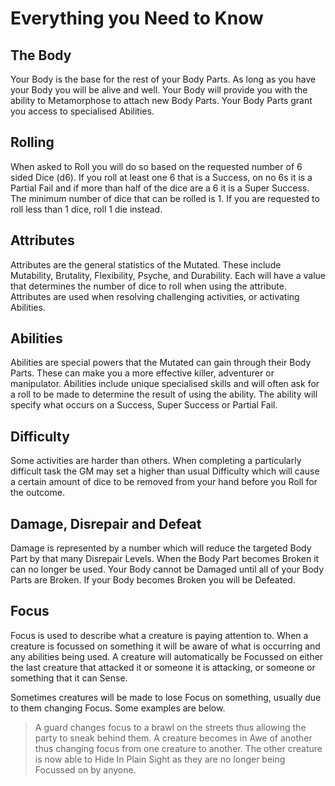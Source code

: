 # Everything you Need to Know

## The Body

Your Body is the base for the rest of your Body Parts. As long as you have your Body you will be alive and well. Your Body will provide you with the ability to Metamorphose to attach new Body Parts. Your Body Parts grant you access to specialised Abilities.

## Rolling

When asked to Roll you will do so based on the requested number of 6 sided Dice (d6). If you roll at least one 6 that is a Success, on no 6s it is a Partial Fail and if more than half of the dice are a 6 it is a Super Success.
The minimum number of dice that can be rolled is 1. If you are requested to roll less than 1 dice, roll 1 die instead.

## Attributes

Attributes are the general statistics of the Mutated. These include Mutability, Brutality, Flexibility, Psyche, and Durability. Each will have a value that determines the number of dice to roll when using the attribute. Attributes are used when resolving challenging activities, or activating Abilities.

## Abilities

Abilities are special powers that the Mutated can gain through their Body Parts. These can make you a more effective killer, adventurer or manipulator. Abilities include unique specialised skills and will often ask for a roll to be made to determine the result of using the ability. The ability will specify what occurs on a Success, Super Success or Partial Fail.

## Difficulty

Some activities are harder than others. When completing a particularly difficult task the GM may set a higher than usual Difficulty which will cause a certain amount of dice to be removed from your hand before you Roll for the outcome.

## Damage, Disrepair and Defeat

Damage is represented by a number which will reduce the targeted Body Part by that many Disrepair Levels. When the Body Part becomes Broken it can no longer be used. Your Body cannot be Damaged until all of your Body Parts are Broken. If your Body becomes Broken you will be Defeated.

## Focus

Focus is used to describe what a creature is paying attention to. When a creature is focussed on something it will be aware of what is occurring and any abilities being used. A creature will automatically be Focussed on either the last creature that attacked it or someone it is attacking, or someone or something that it can Sense.

Sometimes creatures will be made to lose Focus on something, usually due to them changing Focus. Some examples are below.

> A guard changes focus to a brawl on the streets thus allowing the party to sneak behind them.
A creature becomes in Awe of another thus changing focus from one creature to another. The other creature is now able to Hide In Plain Sight as they are no longer being Focussed on by anyone.


